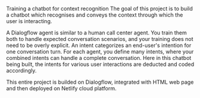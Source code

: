 Training a chatbot for context recognition
The goal of this project is to build a chatbot which recognises and conveys the context through which the user is interacting.

A Dialogflow agent is similar to a human call center agent. You train them both to handle expected conversation scenarios, and your training does not need to be overly explicit.
An intent categorizes an end-user's intention for one conversation turn. For each agent, you define many intents, where your combined intents can handle a complete conversation.
Here in this chatbot being built, the intents for various user interactions are deducted and coded accordingly.

This entire project is builded on Dialogflow, integrated with HTML web page and then deployed on Netlify cloud platform.
